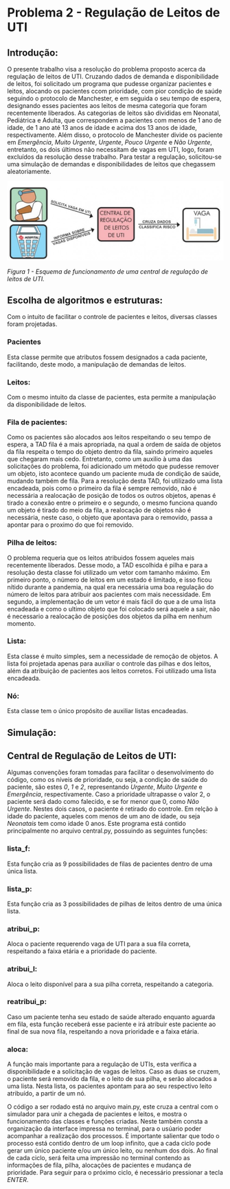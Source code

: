 # Problema 2 - Regulação de Leitos de UTI

## Introdução:
O presente trabalho visa a resolução do problema proposto acerca da regulação de leitos de UTI. Cruzando dados de demanda e disponibilidade de leitos, foi solicitado um programa que pudesse organizar pacientes e leitos, alocando os pacientes ccom prioridade, com pior condição de saúde seguindo o protocolo de Manchester, e em seguida o seu tempo de espera, designando esses pacientes aos leitos de mesma categoria que foram recentemente liberados. As categorias de leitos são divididas em Neonatal, Pediátrica e Adulta, que correspondem a pacientes com menos de 1 ano de idade, de 1 ano até 13 anos de idade e acima dos 13 anos de idade, respectivamente. Além disso, o protocolo de Manchester divide os paciente em *Emergência*, *Muito Urgente*, *Urgente*, *Pouco Urgente* e *Não Urgente*, entretanto, os dois últimos não necessitam de vagas em UTI, logo, foram excluídos da resolução desse trabalho. Para testar a regulação, solicitou-se uma simulação de demandas e disponibilidades de leitos que chegassem aleatoriamente.

![Figura 1](imgs/CentralDeRegulacaoDeLeitos.png)

*Figura 1 - Esquema de funcionamento de uma central de regulação de leitos de UTI.*

## Escolha de algoritmos e estruturas:
Com o intuito de facilitar o controle de pacientes e leitos, diversas classes foram projetadas.

### Pacientes
Esta classe permite que atributos fossem designados a cada paciente, facilitando, deste modo, a manipulação de demandas de leitos.
### Leitos:
Com o mesmo intuito da classe de pacientes, esta permite a manipulação da disponibilidade de leitos.
### Fila de pacientes:
Como os pacientes são alocados aos leitos respeitando o seu tempo de espera, a TAD fila é a mais apropriada, na qual a ordem de saída de objetos da fila respeita o tempo do objeto dentro da fila, saindo primeiro aqueles que chegaram mais cedo. Entretanto, como um auxilio à uma das solicitações do problema, foi adicionado um método que pudesse remover um objeto, isto acontece quando um paciente muda de condição de saúde, mudando também de fila. Para a resolução desta TAD, foi utilizado uma lista encadeada, pois como o primeiro da fila é sempre removido, não é necessária a realocação de posição de todos os outros objetos, apenas é tirado a conexão entre o primeiro e o segundo, o mesmo funciona quando um objeto é tirado do meio da fila, a realocação de objetos não é necessária, neste caso, o objeto que apontava para o removido, passa a apontar para o proximo do que foi removido. 
### Pilha de leitos:
O problema requeria que os leitos atribuidos fossem aqueles mais recentemente liberados. Desse modo, a TAD escolhida é pilha e para a resolução desta classe foi utilizado um vetor com tamanho máximo. Em primeiro ponto, o número de leitos em um estado é limitado, e isso ficou nítido durante a pandemia, na qual era necessária uma boa regulação do número de leitos para atribuir aos pacientes com mais necessidade. Em segundo, a implementação de um vetor é mais fácil do que a de uma lista encadeada e como o ultimo objeto que foi colocado será aquele a sair, não é necessario a realocação de posições dos objetos da pilha em nenhum momento.
### Lista:
Esta classe é muito simples, sem a necessidade de remoção de objetos. A lista foi projetada apenas para auxiliar o controle das pilhas e dos leitos, além da atribuição de pacientes aos leitos corretos. Foi utilizado uma lista encadeada. 
### Nó:
Esta classe tem o único propósito de auxiliar listas encadeadas.

## Simulação:

## Central de Regulação de Leitos de UTI:
Algumas convenções foram tomadas para facilitar o desenvolvimento do código, como os níveis de prioridade, ou seja, a condição de saúde do paciente, são estes *0*, *1* e *2*, representando *Urgente*, *Muito Urgente* e *Emergência*, respectivamente. Caso a prioridade ultrapasse o valor 2, o paciente será dado como falecido, e se for menor que 0, como *Não Urgente*. Nestes dois casos, o paciente é retirado do controle. Em relção à idade do paciente, aqueles com menos de um ano de idade, ou seja *Neonatais* tem como idade 0 anos. 
Este programa está contido principalmente no arquivo central.py, possuindo as seguintes funções:
### lista_f:
Esta função cria as 9 possibilidades de filas de pacientes dentro de uma única lista.
### lista_p:
Esta função cria as 3 possibilidades de pilhas de leitos dentro de uma única lista.
### atribui_p:
Aloca o paciente requerendo vaga de UTI para a sua fila correta, respeitando a faixa etária e a prioridade do paciente.
### atribui_l:
Aloca o leito disponível para a sua pilha correta, respeitando a categoria.
### reatribui_p:
Caso um paciente tenha seu estado de saúde alterado enquanto aguarda em fila, esta função receberá esse paciente e irá atribuir este paciente ao final de sua nova fila, respeitando a nova prioridade e a faixa etária. 
### aloca:
A função mais importante para a regulação de UTIs, esta verifica a disponibilidade e a solicitação de vagas de leitos. Caso as duas se cruzem, o paciente será removido da fila, e o leito de sua pilha, e serão alocados a uma lista. Nesta lista, os pacientes apontam para ao seu respectivo leito atribuído, a partir de um nó.

O código a ser rodado está no arquivo main.py, este cruza a central com o simulador para unir a chegada de pacientes e leitos, e mostra o funcionamento das classes e funções criadas. Neste também consta a organização da interface impressa no terminal, para o usúario poder acompanhar a realização dos processos. É importante salientar que todo o processo está contido dentro de um loop infinito, que a cada ciclo pode gerar um único paciente e/ou um único leito, ou nenhum dos dois. Ao final de cada ciclo, será feita uma impressão no terminal contendo as informações de fila, pilha, alocações de pacientes e mudança de prioridade. Para seguir para o próximo ciclo, é necessário pressionar a tecla *ENTER*.


